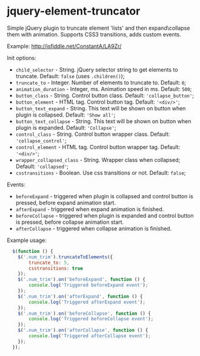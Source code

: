 jquery-element-truncator
========================

Simple jQuery plugin to truncate element 'lists' and then expand\collapse them with animation. Supports CSS3 transitions, adds custom events.

Example: http://jsfiddle.net/ConstantA/LA9Zr/

Init options:

+ `child_selector` - String. jQuery selector string to get elements to truncate. Default: `false` (uses `.children()`);
+ `truncate_to` - Integer. Number of elements to truncate to. Default: `6`;
+ `animation_duration` - Integer, ms. Animation speed in ms. Default: `500`;
+ `button_class` - String. Control button class. Default: `'collapse_button'`;
+ `button_element` - HTML tag. Control button tag. Default: `'<div/>'`;
+ `button_text_expand` - String. This text will be shown on button when plugin is collapsed. Default: `'Show all'`;
+ `button_text_collapse` - String. This text will be shown on button when plugin is expanded. Default: `'Collapse'`;
+ `control_class` - String. Control button wrapper class. Default: `'collapse_control'`;
+ `control_element` - HTML tag. Control button wrapper tag. Default: `'<div/>'`;
+ `wrapper_collapsed_class` - String. Wrapper class when collapsed; Default: `'collapsed'`;
+ `csstransitions` - Boolean. Use css transitions or not. Default: `false`;

Events:

+ `beforeExpand` - triggered when plugin is collapsed and control button is pressed, before expand animation start.
+ `afterExpand` - triggered when expand animation is finished.
+ `beforeCollapse` - triggered when plugin is expanded and control button is pressed, before collapse animation start.
+ `afterCollapse` - triggered when collapse animation is finished.
  
Example usage:

```javascript
  $(function () {
    $('.num_trim').truncateToElements({
        truncate_to: 5,
        csstransitions: true
    });
    $('.num_trim').on('beforeExpand', function () {
        console.log('Triggered beforeExpand event');
    });
    $('.num_trim').on('afterExpand', function () {
        console.log('Triggered afterExpand event');
    });
    $('.num_trim').on('beforeCollapse', function () {
        console.log('Triggered beforeCollapse event');
    });
    $('.num_trim').on('afterCollapse', function () {
        console.log('Triggered afterCollapse event');
    });
  });
```

